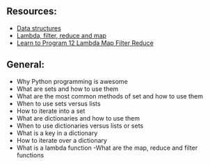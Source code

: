 ## Resources:

- [Data structures](https://intranet.alxswe.com/rltoken/GmgoSUtBbHBW8suWkws51g)
- [Lambda, filter, reduce and map](https://intranet.alxswe.com/rltoken/53f4kKVT0-jyzrJstOSJWg)
- [Learn to Program 12 Lambda Map Filter Reduce](https://intranet.alxswe.com/rltoken/v9eyFryhkYmxDI13iTx2VA)

## General:

- Why Python programming is awesome
- What are sets and how to use them
- What are the most common methods of set and how to use them
- When to use sets versus lists
- How to iterate into a set
- What are dictionaries and how to use them
- When to use dictionaries versus lists or sets
- What is a key in a dictionary
- How to iterate over a dictionary
- What is a lambda function
-What are the map, reduce and filter functions
